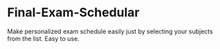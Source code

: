 # Final-Exam-Schedular
Make personalized exam schedule easily just by selecting your subjects from the list. Easy to use.
